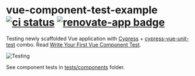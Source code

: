 # vue-component-test-example [![ci status][ci image]][ci url] [![renovate-app badge][renovate-badge]][renovate-app]

Testing newly scaffolded Vue application with [Cypress][cypress] + [cypress-vue-unit-test](https://github.com/bahmutov/cypress-vue-unit-test) combo. Read [Write Your First Vue Component Test](https://glebbahmutov.com/blog/first-vue-component-test/).

![Testing](images/update-test.gif)

See component tests in [tests/components](tests/components) folder.

[cypress]: https://www.cypress.io
[cypress-vue-unit-test]: https://github.com/bahmutov/cypress-vue-unit-test

[ci image]: https://github.com/bahmutov/vue-component-test-example/workflows/ci/badge.svg?branch=master
[ci url]: https://github.com/bahmutov/vue-component-test-example/actions
[renovate-badge]: https://img.shields.io/badge/renovate-app-blue.svg
[renovate-app]: https://renovateapp.com/
